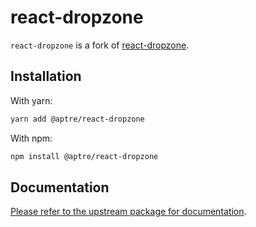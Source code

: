 # react-dropzone

`react-dropzone` is a fork of [react-dropzone](https://github.com/react-dropzone/react-dropzone).

## Installation

With yarn:

```bash
yarn add @aptre/react-dropzone
```

With npm:

```bash
npm install @aptre/react-dropzone
```

## Documentation

[Please refer to the upstream package for documentation](https://react-dropzone.js.org/).
